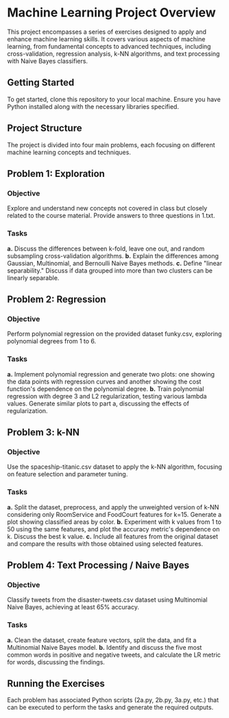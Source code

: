 # Machine Learning Project Overview

This project encompasses a series of exercises designed to apply and enhance machine learning skills. It covers various aspects of machine learning, from fundamental concepts to advanced techniques, including cross-validation, regression analysis, k-NN algorithms, and text processing with Naive Bayes classifiers.

## Getting Started
To get started, clone this repository to your local machine. Ensure you have Python installed along with the necessary libraries specified.

## Project Structure
The project is divided into four main problems, each focusing on different machine learning concepts and techniques.

## Problem 1: Exploration
### Objective
Explore and understand new concepts not covered in class but closely related to the course material. Provide answers to three questions in 1.txt.

### Tasks
**a.** Discuss the differences between k-fold, leave one out, and random subsampling cross-validation algorithms. 
**b.** Explain the differences among Gaussian, Multinomial, and Bernoulli Naive Bayes methods. 
**c.** Define "linear separability." Discuss if data grouped into more than two clusters can be linearly separable. 


## Problem 2: Regression 
### Objective
Perform polynomial regression on the provided dataset funky.csv, exploring polynomial degrees from 1 to 6.

### Tasks
**a.** Implement polynomial regression and generate two plots: one showing the data points with regression curves and another showing the cost function's dependence on the polynomial degree. 
**b.** Train polynomial regression with degree 3 and L2 regularization, testing various lambda values. Generate similar plots to part a, discussing the effects of regularization. 



## Problem 3: k-NN 
### Objective
Use the spaceship-titanic.csv dataset to apply the k-NN algorithm, focusing on feature selection and parameter tuning.

### Tasks
**a.** Split the dataset, preprocess, and apply the unweighted version of k-NN considering only RoomService and FoodCourt features for k=15. Generate a plot showing classified areas by color. 
**b.** Experiment with k values from 1 to 50 using the same features, and plot the accuracy metric's dependence on k. Discuss the best k value. 
**c.** Include all features from the original dataset and compare the results with those obtained using selected features. 


## Problem 4: Text Processing / Naive Bayes 
### Objective
Classify tweets from the disaster-tweets.csv dataset using Multinomial Naive Bayes, achieving at least 65% accuracy.

### Tasks
**a.** Clean the dataset, create feature vectors, split the data, and fit a Multinomial Naive Bayes model. 
**b.** Identify and discuss the five most common words in positive and negative tweets, and calculate the LR metric for words, discussing the findings. 


## Running the Exercises
Each problem has associated Python scripts (2a.py, 2b.py, 3a.py, etc.) that can be executed to perform the tasks and generate the required outputs.










